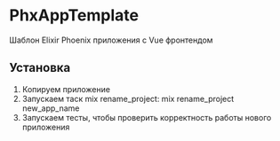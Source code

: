 # PhxAppTemplate

Шаблон Elixir Phoenix приложения с Vue фронтендом

## Установка

1. Копируем приложение
2. Запускаем таск mix rename_project: mix rename_project new_app_name
3. Запускаем тесты, чтобы проверить корректность работы нового приложения